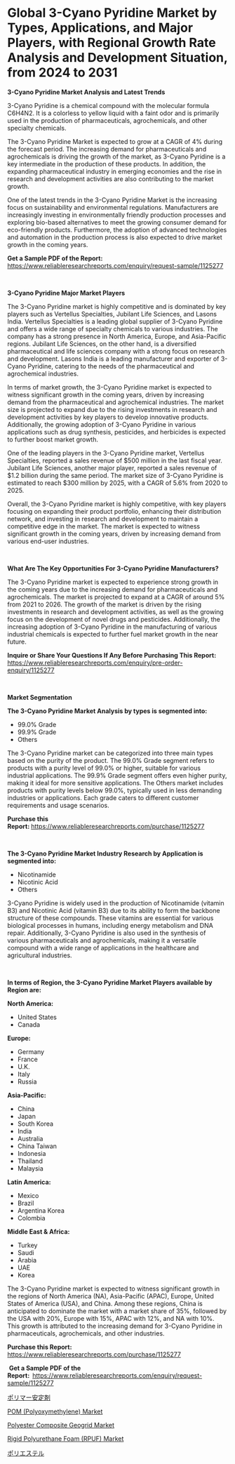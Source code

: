 <p><h1>Global 3-Cyano Pyridine Market by Types, Applications, and Major Players, with Regional Growth Rate Analysis and Development Situation, from 2024 to 2031</h1></p><p><strong>3-Cyano Pyridine Market Analysis and Latest Trends</strong></p>
<p><p>3-Cyano Pyridine is a chemical compound with the molecular formula C6H4N2. It is a colorless to yellow liquid with a faint odor and is primarily used in the production of pharmaceuticals, agrochemicals, and other specialty chemicals.</p><p>The 3-Cyano Pyridine Market is expected to grow at a CAGR of 4% during the forecast period. The increasing demand for pharmaceuticals and agrochemicals is driving the growth of the market, as 3-Cyano Pyridine is a key intermediate in the production of these products. In addition, the expanding pharmaceutical industry in emerging economies and the rise in research and development activities are also contributing to the market growth.</p><p>One of the latest trends in the 3-Cyano Pyridine Market is the increasing focus on sustainability and environmental regulations. Manufacturers are increasingly investing in environmentally friendly production processes and exploring bio-based alternatives to meet the growing consumer demand for eco-friendly products. Furthermore, the adoption of advanced technologies and automation in the production process is also expected to drive market growth in the coming years.</p></p>
<p><strong>Get a Sample PDF of the Report:&nbsp;</strong> <a href="https://www.reliableresearchreports.com/enquiry/request-sample/1125277">https://www.reliableresearchreports.com/enquiry/request-sample/1125277</a></p>
<p>&nbsp;</p>
<p><strong>3-Cyano Pyridine Major Market Players</strong></p>
<p><p>The 3-Cyano Pyridine market is highly competitive and is dominated by key players such as Vertellus Specialties, Jubilant Life Sciences, and Lasons India. Vertellus Specialties is a leading global supplier of 3-Cyano Pyridine and offers a wide range of specialty chemicals to various industries. The company has a strong presence in North America, Europe, and Asia-Pacific regions. Jubilant Life Sciences, on the other hand, is a diversified pharmaceutical and life sciences company with a strong focus on research and development. Lasons India is a leading manufacturer and exporter of 3-Cyano Pyridine, catering to the needs of the pharmaceutical and agrochemical industries.</p><p>In terms of market growth, the 3-Cyano Pyridine market is expected to witness significant growth in the coming years, driven by increasing demand from the pharmaceutical and agrochemical industries. The market size is projected to expand due to the rising investments in research and development activities by key players to develop innovative products. Additionally, the growing adoption of 3-Cyano Pyridine in various applications such as drug synthesis, pesticides, and herbicides is expected to further boost market growth.</p><p>One of the leading players in the 3-Cyano Pyridine market, Vertellus Specialties, reported a sales revenue of $500 million in the last fiscal year. Jubilant Life Sciences, another major player, reported a sales revenue of $1.2 billion during the same period. The market size of 3-Cyano Pyridine is estimated to reach $300 million by 2025, with a CAGR of 5.6% from 2020 to 2025.</p><p>Overall, the 3-Cyano Pyridine market is highly competitive, with key players focusing on expanding their product portfolio, enhancing their distribution network, and investing in research and development to maintain a competitive edge in the market. The market is expected to witness significant growth in the coming years, driven by increasing demand from various end-user industries.</p></p>
<p>&nbsp;</p>
<p><strong>What Are The Key Opportunities For 3-Cyano Pyridine Manufacturers?</strong></p>
<p><p>The 3-Cyano Pyridine market is expected to experience strong growth in the coming years due to the increasing demand for pharmaceuticals and agrochemicals. The market is projected to expand at a CAGR of around 5% from 2021 to 2026. The growth of the market is driven by the rising investments in research and development activities, as well as the growing focus on the development of novel drugs and pesticides. Additionally, the increasing adoption of 3-Cyano Pyridine in the manufacturing of various industrial chemicals is expected to further fuel market growth in the near future.</p></p>
<p><strong>Inquire or Share Your Questions If Any Before Purchasing This Report:</strong> <a href="https://www.reliableresearchreports.com/enquiry/pre-order-enquiry/1125277">https://www.reliableresearchreports.com/enquiry/pre-order-enquiry/1125277</a></p>
<p>&nbsp;</p>
<p><strong>Market Segmentation</strong></p>
<p><strong>The 3-Cyano Pyridine Market Analysis by types is segmented into:</strong></p>
<p><ul><li>99.0% Grade</li><li>99.9% Grade</li><li>Others</li></ul></p>
<p><p>The 3-Cyano Pyridine market can be categorized into three main types based on the purity of the product. The 99.0% Grade segment refers to products with a purity level of 99.0% or higher, suitable for various industrial applications. The 99.9% Grade segment offers even higher purity, making it ideal for more sensitive applications. The Others market includes products with purity levels below 99.0%, typically used in less demanding industries or applications. Each grade caters to different customer requirements and usage scenarios.</p></p>
<p><strong>Purchase this Report:&nbsp;</strong><a href="https://www.reliableresearchreports.com/purchase/1125277">https://www.reliableresearchreports.com/purchase/1125277</a></p>
<p>&nbsp;</p>
<p><strong>The 3-Cyano Pyridine Market Industry Research by Application is segmented into:</strong></p>
<p><ul><li>Nicotinamide</li><li>Nicotinic Acid</li><li>Others</li></ul></p>
<p><p>3-Cyano Pyridine is widely used in the production of Nicotinamide (vitamin B3) and Nicotinic Acid (vitamin B3) due to its ability to form the backbone structure of these compounds. These vitamins are essential for various biological processes in humans, including energy metabolism and DNA repair. Additionally, 3-Cyano Pyridine is also used in the synthesis of various pharmaceuticals and agrochemicals, making it a versatile compound with a wide range of applications in the healthcare and agricultural industries.</p></p>
<p>&nbsp;</p>
<p><strong>In terms of Region, the 3-Cyano Pyridine Market Players available by Region are:</strong></p>
<p>
    <p> <strong> North America: </strong>
        <ul>
            <li>United States</li>
            <li>Canada</li>
        </ul>
        </p> 
    <p> <strong> Europe: </strong>
        <ul>
            <li>Germany</li>
            <li>France</li>
            <li>U.K.</li>
            <li>Italy</li>
            <li>Russia</li>
        </ul>
        </p> 
    <p> <strong> Asia-Pacific: </strong>
        <ul>
            <li>China</li>
            <li>Japan</li>
            <li>South Korea</li>
            <li>India</li>
            <li>Australia</li>
            <li>China Taiwan</li>
            <li>Indonesia</li>
            <li>Thailand</li>
            <li>Malaysia</li>
        </ul>
        </p> 
    <p> <strong> Latin America: </strong>
        <ul>
            <li>Mexico</li>
            <li>Brazil</li>
            <li>Argentina Korea</li>
            <li>Colombia</li>
        </ul>
        </p> 
    <p> <strong> Middle East & Africa: </strong>
        <ul>
            <li>Turkey</li>
            <li>Saudi</li>
            <li>Arabia</li>
            <li>UAE</li>
            <li>Korea</li>
        </ul>
    </p>
    </p>
<p><p>The 3-Cyano Pyridine market is expected to witness significant growth in the regions of North America (NA), Asia-Pacific (APAC), Europe, United States of America (USA), and China. Among these regions, China is anticipated to dominate the market with a market share of 35%, followed by the USA with 20%, Europe with 15%, APAC with 12%, and NA with 10%. This growth is attributed to the increasing demand for 3-Cyano Pyridine in pharmaceuticals, agrochemicals, and other industries.</p></p>
<p><strong>Purchase this Report: </strong><a href="https://www.reliableresearchreports.com/purchase/1125277">https://www.reliableresearchreports.com/purchase/1125277</a></p>
<p>&nbsp;<strong>Get a Sample PDF of the Report:&nbsp;&nbsp;</strong><a href="https://www.reliableresearchreports.com/enquiry/request-sample/1125277">https://www.reliableresearchreports.com/enquiry/request-sample/1125277</a></p>
<p><strong></strong></p>
<p><p><a href="https://github.com/dzy793153605/Market-Research-Report-List-1/blob/main/5762389194519.md">ポリマー安定剤</a></p><p><a href="https://github.com/jodemen/Market-Research-Report-List-1/blob/main/pom-polyoxymethylene-market.md">POM (Polyoxymethylene) Market</a></p><p><a href="https://issuu.com/reportprime-2/docs/polyester-composite-geogrid-market-size-2030.pptx">Polyester Composite Geogrid Market</a></p><p><a href="https://github.com/jj19131/Market-Research-Report-List-1/blob/main/rigid-polyurethane-foam-rpuf-market.md">Rigid Polyurethane Foam (RPUF) Market</a></p><p><a href="https://github.com/oafhukehf4709715/Market-Research-Report-List-1/blob/main/6057338194518.md">ポリエステル</a></p></p>